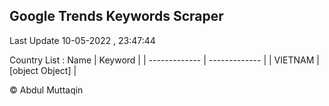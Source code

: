 

## Google Trends Keywords Scraper 
 
Last Update 10-05-2022 , 23:47:44

Country List :
 Name  | Keyword |
| ------------- | ------------- |
| VIETNAM | [object Object] |



© Abdul Muttaqin 
